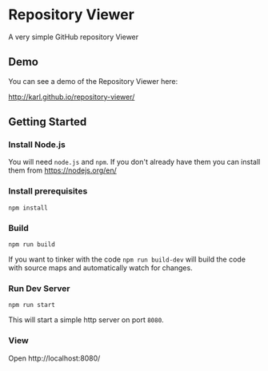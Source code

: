 # Repository Viewer

A very simple GitHub repository Viewer

## Demo

You can see a demo of the Repository Viewer here:

http://karl.github.io/repository-viewer/

## Getting Started

### Install Node.js

You will need `node.js` and `npm`.
If you don't already have them you can install them from https://nodejs.org/en/

### Install prerequisites

```
npm install
```

### Build

```
npm run build
```

If you want to tinker with the code `npm run build-dev` will build
the code with source maps and automatically watch for changes.

### Run Dev Server

```
npm run start
```

This will start a simple http server on port `8080`.

### View

Open http://localhost:8080/
